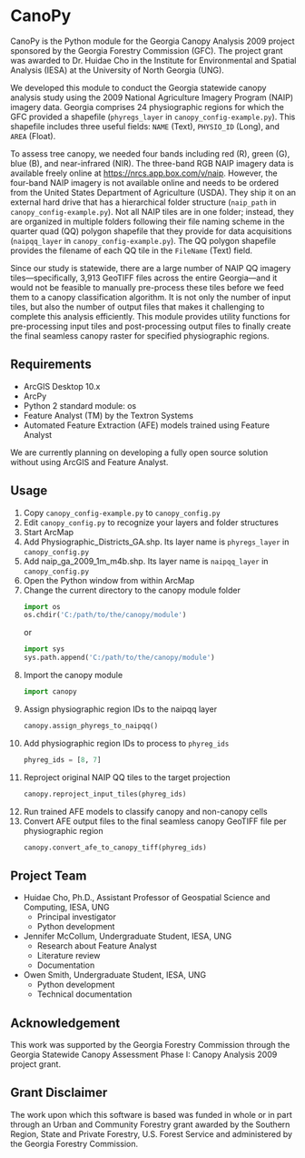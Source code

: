 # CanoPy

CanoPy is the Python module for the Georgia Canopy Analysis 2009 project
sponsored by the Georgia Forestry Commission (GFC). The project grant was
awarded to Dr. Huidae Cho in the Institute for Environmental and Spatial
Analysis (IESA) at the University of North Georgia (UNG).

We developed this module to conduct the Georgia statewide canopy analysis study
using the 2009 National Agriculture Imagery Program (NAIP) imagery data.
Georgia comprises 24 physiographic regions for which the GFC provided a
shapefile (`phyregs_layer` in `canopy_config-example.py`). This shapefile
includes three useful fields: `NAME` (Text), `PHYSIO_ID` (Long), and `AREA`
(Float).

To assess tree canopy, we needed four bands including red (R), green (G), blue
(B), and near-infrared (NIR). The three-band RGB NAIP imagery data is available
freely online at https://nrcs.app.box.com/v/naip. However, the four-band NAIP
imagery is not available online and needs to be ordered from the United States
Department of Agriculture (USDA). They ship it on an external hard drive that
has a hierarchical folder structure (`naip_path` in
`canopy_config-example.py`). Not all NAIP tiles are in one folder; instead,
they are organized in multiple folders following their file naming scheme in
the quarter quad (QQ) polygon shapefile that they provide for data acquisitions
(`naipqq_layer` in `canopy_config-example.py`). The QQ polygon shapefile
provides the filename of each QQ tile in the `FileName` (Text) field.

Since our study is statewide, there are a large number of NAIP QQ imagery
tiles&mdash;specifically, 3,913 GeoTIFF files across the entire
Georgia&mdash;and it would not be feasible to manually pre-process these tiles
before we feed them to a canopy classification algorithm. It is not only the
number of input tiles, but also the number of output files that makes it
challenging to complete this analysis efficiently. This module provides utility
functions for pre-processing input tiles and post-processing output files to
finally create the final seamless canopy raster for specified physiographic
regions.

## Requirements

* ArcGIS Desktop 10.x
* ArcPy
* Python 2 standard module: os
* Feature Analyst (TM) by the Textron Systems
* Automated Feature Extraction (AFE) models trained using Feature Analyst

We are currently planning on developing a fully open source solution without
using ArcGIS and Feature Analyst.

## Usage

1. Copy `canopy_config-example.py` to `canopy_config.py`
1. Edit `canopy_config.py` to recognize your layers and folder structures
1. Start ArcMap
1. Add Physiographic_Districts_GA.shp. Its layer name is `phyregs_layer` in
   `canopy_config.py`
1. Add naip_ga_2009_1m_m4b.shp. Its layer name is `naipqq_layer` in
   `canopy_config.py`
1. Open the Python window from within ArcMap
1. Change the current directory to the canopy module folder
   ```python
   import os
   os.chdir('C:/path/to/the/canopy/module')
   ```
   or
   ```python
   import sys
   sys.path.append('C:/path/to/the/canopy/module')
   ```
1. Import the canopy module
   ```python
   import canopy
   ```
1. Assign physiographic region IDs to the naipqq layer
   ```python
   canopy.assign_phyregs_to_naipqq()
   ```
1. Add physiographic region IDs to process to `phyreg_ids`
   ```python
   phyreg_ids = [8, 7]
   ```
1. Reproject original NAIP QQ tiles to the target projection
   ```python
   canopy.reproject_input_tiles(phyreg_ids)
   ```
1. Run trained AFE models to classify canopy and non-canopy cells
1. Convert AFE output files to the final seamless canopy GeoTIFF file per
   physiographic region
   ```python
   canopy.convert_afe_to_canopy_tiff(phyreg_ids)
   ```

## Project Team

* Huidae Cho, Ph.D., Assistant Professor of Geospatial Science and Computing,
  IESA, UNG
  * Principal investigator
  * Python development
* Jennifer McCollum, Undergraduate Student, IESA, UNG
  * Research about Feature Analyst
  * Literature review
  * Documentation
* Owen Smith, Undergraduate Student, IESA, UNG
  * Python development
  * Technical documentation

## Acknowledgement

This work was supported by the Georgia Forestry Commission through the Georgia
Statewide Canopy Assessment Phase I: Canopy Analysis 2009 project grant.

## Grant Disclaimer

The work upon which this software is based was funded in whole or in part through an Urban and Community Forestry grant awarded by the Southern Region, State and Private Forestry, U.S. Forest Service and administered by the Georgia Forestry Commission.
